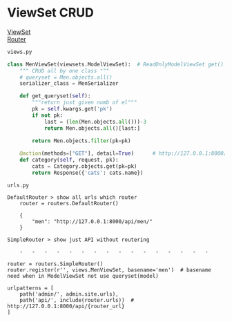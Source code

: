 # ViewSet CRUD

[ViewSet](https://www.django-rest-framework.org/api-guide/viewsets/#custom-viewset-base-classes)<br />
[Router](https://www.django-rest-framework.org/api-guide/routers/#simplerouter)

```python
views.py

class MenViewSet(viewsets.ModelViewSet):  # ReadOnlyModelViewSet get()
    """ CRUD all by one class """
    # queryset = Men.objects.all()
    serializer_class = MenSerializer

    def get_queryset(self):
        """return just given numb of el"""
        pk = self.kwargs.get('pk')
        if not pk:
            last = (len(Men.objects.all()))-3
            return Men.objects.all()[last:]
        
        return Men.objects.filter(pk=pk)

    @action(methods=["GET"], detail=True)      # http://127.0.0.1:8000/api/category/   detail return one element
    def category(self, request, pk):
        cats = Category.objects.get(pk=pk)
        return Response({'cats': cats.name})

```

```
urls.py 

DefaultRouter > show all urls which router
    router = routers.DefaultRouter()
    
    {
        "men": "http://127.0.0.1:8000/api/men/"
    }

SimpleRouter > show just API without routering

    -   -   -   -   -   -   -   -   -   -   -   -   -   -   -   -

router = routers.SimpleRouter()
router.register(r'', views.MenViewSet, basename='men')  # basename need when in ModelViewSet not use queryset(model)

urlpatterns = [
    path('admin/', admin.site.urls),
    path('api/', include(router.urls))  # http://127.0.0.1:8000/api/{router_url}
]


```
